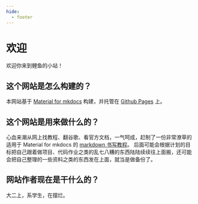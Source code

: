```yaml
---
hide:
  - footer
---
```


# 欢迎

欢迎你来到鲤鱼的小站！

## 这个网站是怎么构建的？

本网站基于 [Material for mkdocs](https://squidfunk.github.io/mkdocs-material/) 构建，并托管在 [Github Pages](https://pages.github.com/) 上。

## 这个网站是用来做什么的？

心血来潮从网上找教程、翻谷歌、看官方文档，一气呵成，赶制了一份非常潦草的适用于 Material for mkdocs 的 [markdown 书写教程]。
后面可能会根据计划的目标把自己跟着做项目、代码作业之类的乱七八糟的东西陆陆续续往上面搬，还可能会把自己整理的一些资料之类的东西发在上面，就当是做备份了。

[markdown 书写教程]: ./language/markdown/index.md

## 网站作者现在是干什么的？

大二上，系学生，在摆烂。
